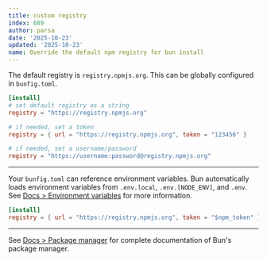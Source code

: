 ```yaml
---
title: custom registry
index: 689
author: parsa
date: '2025-10-23'
updated: '2025-10-23'
name: Override the default npm registry for bun install
---
```


The default registry is `registry.npmjs.org`. This can be globally configured in `bunfig.toml`.

```toml#bunfig.toml
[install]
# set default registry as a string
registry = "https://registry.npmjs.org"

# if needed, set a token
registry = { url = "https://registry.npmjs.org", token = "123456" }

# if needed, set a username/password
registry = "https://username:password@registry.npmjs.org"
```

---

Your `bunfig.toml` can reference environment variables. Bun automatically loads environment variables from `.env.local`, `.env.[NODE_ENV]`, and `.env`. See [Docs > Environment variables](https://bun.sh/docs/runtime/env) for more information.

```toml#bunfig.toml
[install]
registry = { url = "https://registry.npmjs.org", token = "$npm_token" }
```

---

See [Docs > Package manager](https://bun.sh/docs/cli/install) for complete documentation of Bun's package manager.
